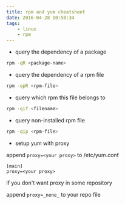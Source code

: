```yaml
---
title: rpm and yum cheatsheet
date: 2016-04-28 10:58:34
tags: 
    - linux
    - rpm
---
```

+ query the dependency of a package

```bash
rpm -qR <package-name>
```

+ query the dependency of a rpm file

```bash
rpm -qpR <rpm-file>
```

+ query which rpm this file belongs to

```bash
rpm -qif <filename>
```

+ query non-installed rpm file

```bash
rpm -qip <rpm-file>
```

+ setup yum with proxy

append `proxy=<your proxy>` to /etc/yum.conf

```
[main]
proxy=<your proxy>
```

if you don't want proxy in some repository

append `proxy=_none_` to your repo file
